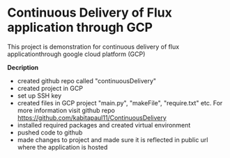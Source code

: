 # Continuous Delivery of Flux application through GCP
This project is demonstration for continuous delivery of flux applicationthrough google cloud platform (GCP)

**Decription**
- created github repo called "continuousDelivery"
- created project in GCP
- set up SSH key
- created files in GCP project "main.py", "makeFile", "require.txt" etc. For more information visit github repo https://github.com/kabitapaul11/ContinuousDelivery
- installed required packages and created virtual environment
- pushed code to github
- made changes to project and made sure it is reflected in public url where the application is hosted
